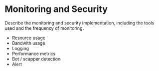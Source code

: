 # Monitoring and Security

Describe the monitoring and security implementation, including the tools used and the frequency of monitoring.

- Resource usage
- Bandwith usage
- Logging
- Performance metrics
- Bot / scapper detection
- Alert
